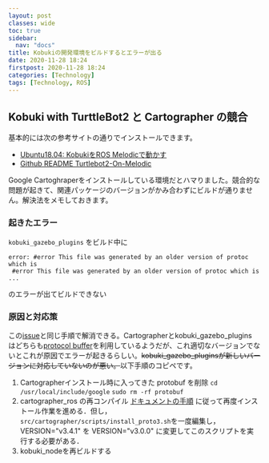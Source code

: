 ```yaml
---
layout: post
classes: wide
toc: true
sidebar:
  nav: "docs"
title: Kobukiの開発環境をビルドするとエラーが出る
date: 2020-11-28 18:24
firstpost: 2020-11-28 18:24
categories: [Technology]
tags: [Technology, ROS]
---
```




## Kobuki with TurttleBot2 と Cartographer の競合

基本的には次の参考サイトの通りでインストールできます。

- [Ubuntu18.04: KobukiをROS Melodicで動かす](https://demura.net/lecture/16609.html)
- [Github README Turtlebot2-On-Melodic](https://github.com/gaunthan/Turtlebot2-On-Melodic)

Google Cartoghraperをインストールしている環境だとハマりました。競合的な問題が起きて、関連パッケージのバージョンがかみ合わずにビルドが通りません。解決法をメモしておきます。



### 起きたエラー

```kobuki_gazebo_plugins``` をビルド中に

```
error: #error This file was generated by an older version of protoc which is
 #error This file was generated by an older version of protoc which is ...
```

のエラーが出てビルドできない



### 原因と対応策

この[issue](https://github.com/AcutronicRobotics/gym-gazebo2/issues/13)と同じ手順で解消できる。Cartographerとkobuki_gazebo_plugins はどちらも[protocol buffer](https://developers.google.com/protocol-buffers)を利用しているようだが、これ適切なバージョンでないとこれが原因でエラーが起きるらしい。~~kobuki_gazebo_pluginsが新しいバージョンに対応していないのが悪い。~~以下手順のコピペです。

1. Cartographerインストール時に入ってきた protobuf を削除
   ```cd /usr/local/include/google```
   ```sudo rm -rf protobuf```
2. cartographer_ros の再コンパイル
   [ドキュメントの手順]( https://google-cartographer-ros.readthedocs.io/en/latest/compilation.html) に従って再度インストール作業を進める．但し，``` src/cartographer/scripts/install_proto3.sh```を一度編集し， VERSION="v3.4.1" を VERSION="v3.0.0" に変更してこのスクリプトを実行する必要がある．
3. kobuki_nodeを再ビルドする

